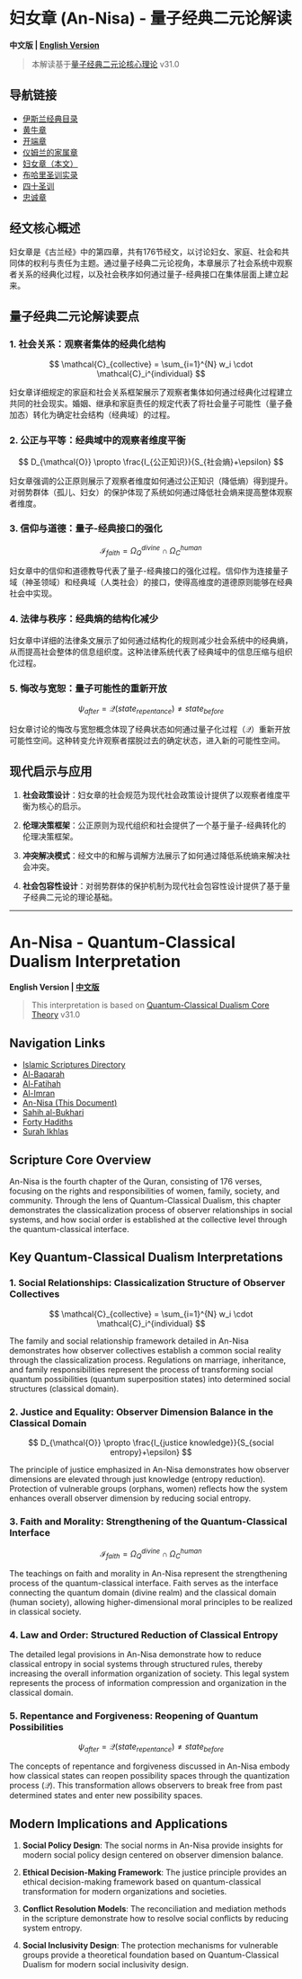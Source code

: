 # 妇女章 (An-Nisa) - 量子经典二元论解读

**中文版 | [English Version](#an-nisa---quantum-classical-dualism-interpretation)**

> 本解读基于[量子经典二元论核心理论](../../core.md) v31.0

## 导航链接
- [伊斯兰经典目录](README.md)
- [黄牛章](Al-Baqarah.md)
- [开端章](Al-Fatihah.md)
- [仪姆兰的家属章](Al-Imran.md)
- [妇女章（本文）](An-Nisa.md)
- [布哈里圣训实录](Sahih_al-Bukhari.md)
- [四十圣训](Forty_Hadiths.md)
- [忠诚章](Surah_Ikhlas.md)

## 经文核心概述

妇女章是《古兰经》中的第四章，共有176节经文，以讨论妇女、家庭、社会和共同体的权利与责任为主题。通过量子经典二元论视角，本章展示了社会系统中观察者关系的经典化过程，以及社会秩序如何通过量子-经典接口在集体层面上建立起来。

## 量子经典二元论解读要点

### 1. 社会关系：观察者集体的经典化结构

$$
\mathcal{C}_{collective} = \sum_{i=1}^{N} w_i \cdot \mathcal{C}_i^{individual}
$$

妇女章详细规定的家庭和社会关系框架展示了观察者集体如何通过经典化过程建立共同的社会现实。婚姻、继承和家庭责任的规定代表了将社会量子可能性（量子叠加态）转化为确定社会结构（经典域）的过程。

### 2. 公正与平等：经典域中的观察者维度平衡

$$
D_{\mathcal{O}} \propto \frac{I_{公正知识}}{S_{社会熵}+\epsilon}
$$

妇女章强调的公正原则展示了观察者维度如何通过公正知识（降低熵）得到提升。对弱势群体（孤儿、妇女）的保护体现了系统如何通过降低社会熵来提高整体观察者维度。

### 3. 信仰与道德：量子-经典接口的强化

$$
\mathcal{I}_{faith} = \Omega_Q^{divine} \cap \Omega_C^{human}
$$

妇女章中的信仰和道德教导代表了量子-经典接口的强化过程。信仰作为连接量子域（神圣领域）和经典域（人类社会）的接口，使得高维度的道德原则能够在经典社会中实现。

### 4. 法律与秩序：经典熵的结构化减少

妇女章中详细的法律条文展示了如何通过结构化的规则减少社会系统中的经典熵，从而提高社会整体的信息组织度。这种法律系统代表了经典域中的信息压缩与组织化过程。

### 5. 悔改与宽恕：量子可能性的重新开放

$$
\psi_{after} = \mathcal{Q}(state_{repentance}) \neq state_{before}
$$

妇女章讨论的悔改与宽恕概念体现了经典状态如何通过量子化过程（$`\mathcal{Q}`$）重新开放可能性空间。这种转变允许观察者摆脱过去的确定状态，进入新的可能性空间。

## 现代启示与应用

1. **社会政策设计**：妇女章的社会规范为现代社会政策设计提供了以观察者维度平衡为核心的启示。

2. **伦理决策框架**：公正原则为现代组织和社会提供了一个基于量子-经典转化的伦理决策框架。

3. **冲突解决模式**：经文中的和解与调解方法展示了如何通过降低系统熵来解决社会冲突。

4. **社会包容性设计**：对弱势群体的保护机制为现代社会包容性设计提供了基于量子经典二元论的理论基础。

---

# An-Nisa - Quantum-Classical Dualism Interpretation

**English Version | [中文版](#妇女章-an-nisa---量子经典二元论解读)**

> This interpretation is based on [Quantum-Classical Dualism Core Theory](../../core_en.md) v31.0

## Navigation Links
- [Islamic Scriptures Directory](README.md)
- [Al-Baqarah](Al-Baqarah.md)
- [Al-Fatihah](Al-Fatihah.md)
- [Al-Imran](Al-Imran.md)
- [An-Nisa (This Document)](An-Nisa.md)
- [Sahih al-Bukhari](Sahih_al-Bukhari.md)
- [Forty Hadiths](Forty_Hadiths.md)
- [Surah Ikhlas](Surah_Ikhlas.md)

## Scripture Core Overview

An-Nisa is the fourth chapter of the Quran, consisting of 176 verses, focusing on the rights and responsibilities of women, family, society, and community. Through the lens of Quantum-Classical Dualism, this chapter demonstrates the classicalization process of observer relationships in social systems, and how social order is established at the collective level through the quantum-classical interface.

## Key Quantum-Classical Dualism Interpretations

### 1. Social Relationships: Classicalization Structure of Observer Collectives

$$
\mathcal{C}_{collective} = \sum_{i=1}^{N} w_i \cdot \mathcal{C}_i^{individual}
$$

The family and social relationship framework detailed in An-Nisa demonstrates how observer collectives establish a common social reality through the classicalization process. Regulations on marriage, inheritance, and family responsibilities represent the process of transforming social quantum possibilities (quantum superposition states) into determined social structures (classical domain).

### 2. Justice and Equality: Observer Dimension Balance in the Classical Domain

$$
D_{\mathcal{O}} \propto \frac{I_{justice knowledge}}{S_{social entropy}+\epsilon}
$$

The principle of justice emphasized in An-Nisa demonstrates how observer dimensions are elevated through just knowledge (entropy reduction). Protection of vulnerable groups (orphans, women) reflects how the system enhances overall observer dimension by reducing social entropy.

### 3. Faith and Morality: Strengthening of the Quantum-Classical Interface

$$
\mathcal{I}_{faith} = \Omega_Q^{divine} \cap \Omega_C^{human}
$$

The teachings on faith and morality in An-Nisa represent the strengthening process of the quantum-classical interface. Faith serves as the interface connecting the quantum domain (divine realm) and the classical domain (human society), allowing higher-dimensional moral principles to be realized in classical society.

### 4. Law and Order: Structured Reduction of Classical Entropy

The detailed legal provisions in An-Nisa demonstrate how to reduce classical entropy in social systems through structured rules, thereby increasing the overall information organization of society. This legal system represents the process of information compression and organization in the classical domain.

### 5. Repentance and Forgiveness: Reopening of Quantum Possibilities

$$
\psi_{after} = \mathcal{Q}(state_{repentance}) \neq state_{before}
$$

The concepts of repentance and forgiveness discussed in An-Nisa embody how classical states can reopen possibility spaces through the quantization process ($`\mathcal{Q}`$). This transformation allows observers to break free from past determined states and enter new possibility spaces.

## Modern Implications and Applications

1. **Social Policy Design**: The social norms in An-Nisa provide insights for modern social policy design centered on observer dimension balance.

2. **Ethical Decision-Making Framework**: The justice principle provides an ethical decision-making framework based on quantum-classical transformation for modern organizations and societies.

3. **Conflict Resolution Models**: The reconciliation and mediation methods in the scripture demonstrate how to resolve social conflicts by reducing system entropy.

4. **Social Inclusivity Design**: The protection mechanisms for vulnerable groups provide a theoretical foundation based on Quantum-Classical Dualism for modern social inclusivity design.